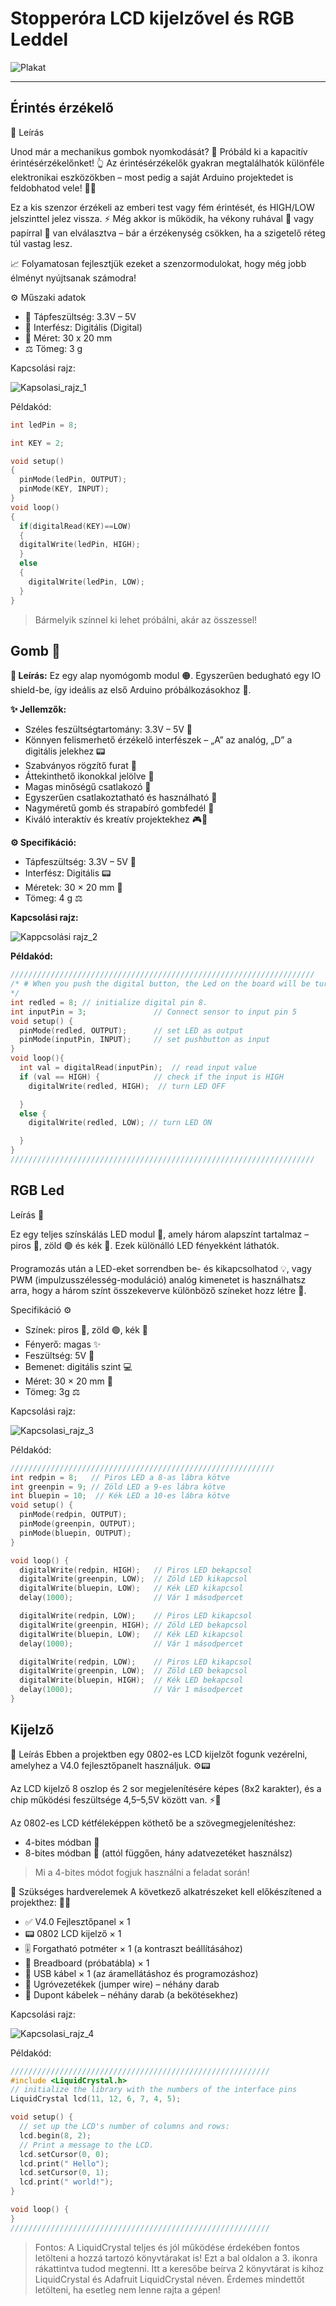 # Stopperóra LCD kijelzővel és RGB Leddel

![Plakat](stopper_lcd.png)

---

## Érintés érzékelő

📄 Leírás

Unod már a mechanikus gombok nyomkodását? 🤯 Próbáld ki a kapacitív érintésérzékelőnket! 👆
Az érintésérzékelők gyakran megtalálhatók különféle elektronikai eszközökben – most pedig a saját Arduino projektedet is feldobhatod vele! 🚀✨

Ez a kis szenzor érzékeli az emberi test vagy fém érintését, és HIGH/LOW jelszinttel jelez vissza. ⚡
Még akkor is működik, ha vékony ruhával 👕 vagy papírral 📄 van elválasztva – bár a érzékenység csökken, ha a szigetelő réteg túl vastag lesz.

📈 Folyamatosan fejlesztjük ezeket a szenzormodulokat, hogy még jobb élményt nyújtsanak számodra!

⚙️ Műszaki adatok
- 🔋 Tápfeszültség: 3.3V – 5V
- 🔌 Interfész: Digitális (Digital)
- 📏 Méret: 30 x 20 mm
- ⚖️ Tömeg: 3 g

Kapcsolási rajz:

![Kapsolasi_rajz_1](kapcs_1.png)

Példakód:
``` cpp
int ledPin = 8;

int KEY = 2;

void setup()
{
  pinMode(ledPin, OUTPUT);
  pinMode(KEY, INPUT);
}
void loop()
{
  if(digitalRead(KEY)==LOW) 
  {
  digitalWrite(ledPin, HIGH);
  }
  else
  {
    digitalWrite(ledPin, LOW);
  }
}
```
> Bármelyik színnel ki lehet próbálni, akár az összessel!

## Gomb 🔘

**📘 Leírás:** Ez egy alap nyomógomb modul 🟠. Egyszerűen bedugható egy IO shield-be, így ideális az első Arduino próbálkozásokhoz 🤖.

**✨ Jellemzők:**
- Széles feszültségtartomány: 3.3V – 5V 🔋
- Könnyen felismerhető érzékelő interfészek – „A” az analóg, „D” a digitális jelekhez 📟
- Szabványos rögzítő furat 🔩
- Áttekinthető ikonokkal jelölve 👀
- Magas minőségű csatlakozó 🔌
- Egyszerűen csatlakoztatható és használható 🧩
- Nagyméretű gomb és strapabíró gombfedél 🔘
- Kiváló interaktív és kreatív projektekhez 🎮🎨

**⚙️ Specifikáció:**
- Tápfeszültség: 3.3V – 5V 🔋
- Interfész: Digitális 📟
- Méretek: 30 × 20 mm 📏
- Tömeg: 4 g ⚖️

**Kapcsolási rajz:**

![Kappcsolási rajz_2](kapcs_2.png)

**Példakód:**
``` cpp
////////////////////////////////////////////////////////////////////
/* # When you push the digital button, the Led on the board will be turned on. Otherwise,the led is turned off.
*/
int redled = 8; // initialize digital pin 8.
int inputPin = 3;               // Connect sensor to input pin 5
void setup() {
  pinMode(redled, OUTPUT);      // set LED as output
  pinMode(inputPin, INPUT);     // set pushbutton as input
}
void loop(){
  int val = digitalRead(inputPin);  // read input value
  if (val == HIGH) {            // check if the input is HIGH
    digitalWrite(redled, HIGH);  // turn LED OFF

  } 
  else {
    digitalWrite(redled, LOW); // turn LED ON

  }
}
////////////////////////////////////////////////////////////////////
```

## RGB Led

Leírás 📘

Ez egy teljes színskálás LED modul 🌈, amely három alapszínt tartalmaz – piros 🔴, zöld 🟢 és kék 🔵. Ezek különálló LED fényekként láthatók.

Programozás után a LED-eket sorrendben be- és kikapcsolhatod 💡, vagy PWM (impulzusszélesség-moduláció) analóg kimenetet is használhatsz arra, hogy a három színt összekeverve különböző színeket hozz létre 🎨.

Specifikáció ⚙️
- Színek: piros 🔴, zöld 🟢, kék 🔵
- Fényerő: magas ✨
- Feszültség: 5V 🔌
- Bemenet: digitális szint 💻
- Méret: 30 × 20 mm 📏
- Tömeg: 3g ⚖️

Kapcsolási rajz:

![Kapcsolasi_rajz_3](kapcs_3.png)

Példakód:
``` cpp
///////////////////////////////////////////////////////////
int redpin = 8;   // Piros LED a 8-as lábra kötve
int greenpin = 9; // Zöld LED a 9-es lábra kötve
int bluepin = 10;  // Kék LED a 10-es lábra kötve
void setup() {
  pinMode(redpin, OUTPUT);
  pinMode(greenpin, OUTPUT);
  pinMode(bluepin, OUTPUT);
}

void loop() {
  digitalWrite(redpin, HIGH);   // Piros LED bekapcsol
  digitalWrite(greenpin, LOW);  // Zöld LED kikapcsol
  digitalWrite(bluepin, LOW);   // Kék LED kikapcsol
  delay(1000);                  // Vár 1 másodpercet

  digitalWrite(redpin, LOW);    // Piros LED kikapcsol
  digitalWrite(greenpin, HIGH); // Zöld LED bekapcsol
  digitalWrite(bluepin, LOW);   // Kék LED kikapcsol
  delay(1000);                  // Vár 1 másodpercet

  digitalWrite(redpin, LOW);    // Piros LED kikapcsol
  digitalWrite(greenpin, LOW);  // Zöld LED bekapcsol
  digitalWrite(bluepin, HIGH);  // Kék LED bekapcsol
  delay(1000);                  // Vár 1 másodpercet
}
```

## Kijelző

📄 Leírás
Ebben a projektben egy 0802-es LCD kijelzőt fogunk vezérelni, amelyhez a V4.0 fejlesztőpanelt használjuk. ⚙️📟

Az LCD kijelző 8 oszlop és 2 sor megjelenítésére képes (8x2 karakter), és a chip működési feszültsége 4,5–5,5V között van. ⚡🔋

Az 0802-es LCD kétféleképpen köthető be a szövegmegjelenítéshez:
- 4-bites módban 🧩
- 8-bites módban 🔗
(attól függően, hány adatvezetéket használsz)
> Mi a 4-bites módot fogjuk használni a feladat során!

🧰 Szükséges hardverelemek
A következő alkatrészeket kell előkészítened a projekthez: 🔧🧪
- ✅ V4.0 Fejlesztőpanel × 1
- 📟 0802 LCD kijelző × 1
- 🎚️ Forgatható potméter × 1 (a kontraszt beállításához)
- 🧱 Breadboard (próbatábla) × 1
- 🔌 USB kábel × 1 (az áramellátáshoz és programozáshoz)
- 🔗 Ugróvezetékek (jumper wire) – néhány darab
- 🔌 Dupont kábelek – néhány darab (a bekötésekhez)

Kapcsolási rajz:

![Kapcsolasi_rajz_4](kapcs_4.png)

Példakód:
``` cpp
//////////////////////////////////////////////////////////
#include <LiquidCrystal.h>
// initialize the library with the numbers of the interface pins
LiquidCrystal lcd(11, 12, 6, 7, 4, 5);

void setup() {
  // set up the LCD's number of columns and rows:
  lcd.begin(8, 2);
  // Print a message to the LCD.
  lcd.setCursor(0, 0);
  lcd.print(" Hello");
  lcd.setCursor(0, 1);
  lcd.print(" world!");
}

void loop() {
}
//////////////////////////////////////////////////////////
```
> Fontos: A LiquidCrystal teljes és jól működése érdekében fontos letölteni a hozzá tartozó könyvtárakat is!
> Ezt a bal oldalon a 3. ikonra rákattintva tudod megtenni. Itt a keresőbe beírva 2 könyvtárat is kihoz LiquidCrystal és Adafruit LiquidCrystal néven. Érdemes mindettőt letölteni, ha esetleg nem lenne rajta a gépen!



